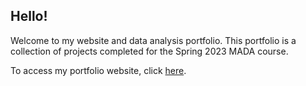## Hello!

Welcome to my website and data analysis portfolio. This portfolio is a collection of projects completed for the Spring 2023 MADA course.

To access my portfolio website, click [here](https://irenecavros.github.io/irenecavros-mada-portfolio/).
